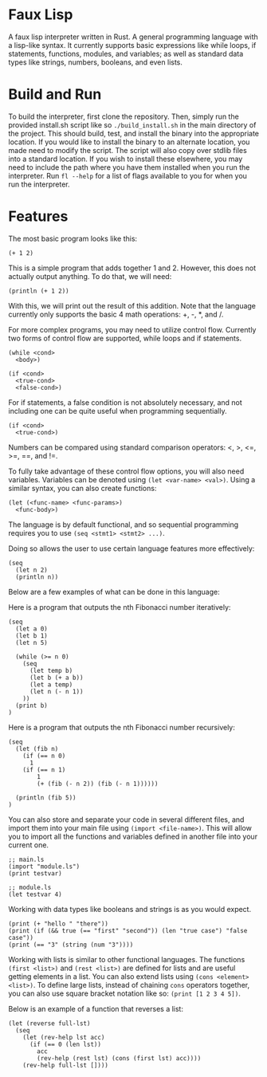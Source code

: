 # Faux Lisp 

A faux lisp interpreter written in Rust. A general programming language with a lisp-like syntax. It currently supports basic expressions like while loops, if statements, functions, modules, and variables; as well as standard data types like strings, numbers, booleans, and even lists.

# Build and Run
 To build the interpreter, first clone the repository. Then, simply run the provided install.sh script like so `./build_install.sh` in the main directory of the project. This should build, test, and install the binary into the appropriate location. If you would like to install the binary to an alternate location, you made need to modify the script. The script will also copy over stdlib files into a standard location. If you wish to install these elsewhere, you may need to include the path where you have them installed when you run the interpreter. Run `fl --help` for a list of flags available to you for when you run the interpreter.

# Features
The most basic program looks like this:
```
(+ 1 2)
```
This is a simple program that adds together 1 and 2. However, this does not actually output anything. To do that, we will need:
```
(println (+ 1 2))
```
With this, we will print out the result of this addition. Note that the language currently only supports the basic 4 math operations: +, -, \*, and /.

For more complex programs, you may need to utilize control flow. Currently two forms of control flow are supported, while loops and if statements.
```
(while <cond> 
  <body>)
```

```
(if <cond>
  <true-cond>
  <false-cond>)
```

For if statements, a false condition is not absolutely necessary, and not including one can be quite useful when programming sequentially.
```
(if <cond>
  <true-cond>)
```

Numbers can be compared using standard comparison operators: <, >, <=, >=, ==, and !=.

To fully take advantage of these control flow options, you will also need variables. Variables can be denoted using `(let <var-name> <val>)`. Using a similar syntax, you can also create functions:
```
(let (<func-name> <func-params>)
  <func-body>)
```

The language is by default functional, and so sequential programming requires you to use `(seq <stmt1> <stmt2> ...)`. 

Doing so allows the user to use certain language features more effectively:
```
(seq
  (let n 2)
  (println n))
```

Below are a few examples of what can be done in this language:

Here is a program that outputs the nth Fibonacci number iteratively:
```
(seq
  (let a 0)
  (let b 1)
  (let n 5)

  (while (>= n 0)
    (seq
      (let temp b)
      (let b (+ a b))
      (let a temp)
      (let n (- n 1))
    ))
  (print b)
)
```

Here is a program that outputs the nth Fibonacci number recursively:
```
(seq
  (let (fib n)
    (if (== n 0)
      1
    (if (== n 1)
        1
        (+ (fib (- n 2)) (fib (- n 1))))))

  (println (fib 5))
)
```

You can also store and separate your code in several different files, and import them into your main file using `(import <file-name>)`. This will allow you to import all the functions and variables defined in another file into your current one.
```
;; main.ls
(import "module.ls")
(print testvar)
```

```
;; module.ls
(let testvar 4)
```

Working with data types like booleans and strings is as you would expect.
```
(print (+ "hello " "there"))
(print (if (&& true (== "first" "second")) (len "true case") "false case"))
(print (== "3" (string (num "3"))))
```

Working with lists is similar to other functional languages. The functions `(first <list>)` and `(rest <list>)` are defined for lists and are useful getting elements in a list. You can also extend lists using `(cons <element> <list>)`. To define large lists, instead of chaining `cons` operators together, you can also use square bracket notation like so: `(print [1 2 3 4 5])`.

Below is an example of a function that reverses a list:
```
(let (reverse full-lst)
  (seq
    (let (rev-help lst acc)
      (if (== 0 (len lst))
        acc
        (rev-help (rest lst) (cons (first lst) acc))))
    (rev-help full-lst [])))
```
